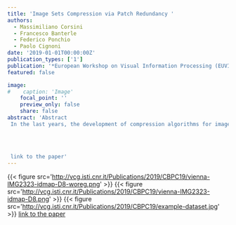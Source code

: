 ```yaml
---
title: 'Image Sets Compression via Patch Redundancy '
authors:
  - Massimiliano Corsini
  - Francesco Banterle
  - Federico Ponchio
  - Paolo Cignoni
date: '2019-01-01T00:00:00Z'
publication_types: ['1']
publication: '*European Workshop on Visual Information Processing (EUVIP)*'
featured: false

image:
#    caption: 'Image'
    focal_point: ''
    preview_only: false
    share: false
abstract: 'Abstract In the last years, the development of compression algorithms for image collections (e.g., photo albums) has become very popular due to the enormous diffusion of digital photographs. Typically, current solutions create an image sequence from images of the photo album to make them suitable for compression using a High Performance Video Coding (HEVC) encoder. In this study, we investigated a different approach to compress a collection of similar images. Our main idea is to exploit the inter- and intra- patch redundancy to compress the entire set of images. In practice, our approach is equivalent to compress the image set with Vector Quantization (VQ) using a global codebook. Our tests show that our clusterization algorithm is effective for a large number of images.     link to the paper'
---
```

{{< figure src='http://vcg.isti.cnr.it/Publications/2019/CBPC19/vienna-IMG2323-idmap-D8-woreg.png' >}}
{{< figure src='http://vcg.isti.cnr.it/Publications/2019/CBPC19/vienna-IMG2323-idmap-D8.png' >}}
{{< figure src='http://vcg.isti.cnr.it/Publications/2019/CBPC19/example-dataset.jpg' >}}
[link to the paper](https://doi.org/10.1109/EUVIP47703.2019.8946237)

